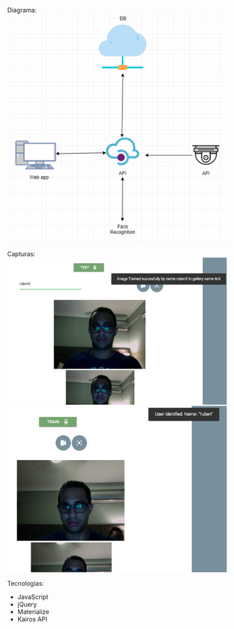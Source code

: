 Diagrama:
![Diagram](Diagrama.PNG)

Capturas:
![Training](Train.PNG)
![Testing](Test.PNG)

Tecnologias:
* JavaScript
* jQuery
* Materialize
* Kairos API
